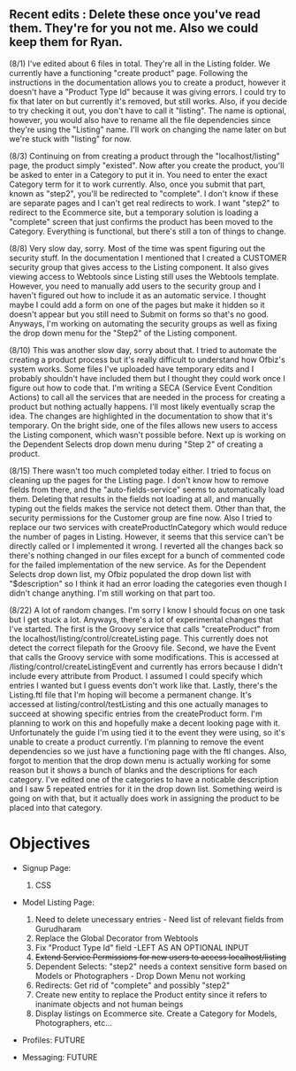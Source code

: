 ## Recent edits : Delete these once you've read them. They're for you not me. Also we could keep them for Ryan.
(8/1)
I've edited about 6 files in total. They're all in the Listing folder. We currently have a functioning "create product" page. Following the instructions in the documentation allows you to create a product, however it doesn't have a "Product Type Id" because it was giving errors. I could try to fix that later on but currently it's removed, but still works. Also, if you decide to try checking it out, you don't have to call it "listing". The name is optional, however, you would also have to rename all the file dependencies since they're using the "Listing" name. I'll work on changing the name later on but we're stuck with "listing" for now.

(8/3)
Continuing on from creating a product through the "localhost/listing" page, the product simply "existed". Now after you create the product, you'll be asked to enter in a Category to put it in. You need to enter the exact Category term for it to work currently. Also, once you submit that part, known as "step2", you'll be redirected to "complete". I don't know if these are separate pages and I can't get real redirects to work. I want "step2" to redirect to the Ecommerce site, but a temporary solution is loading a "complete" screen that just confirms the product has been moved to the Category. Everything is functional, but there's still a ton of things to change.

(8/8)
Very slow day, sorry. Most of the time was spent figuring out the security stuff. In the documentation I mentioned that I created a CUSTOMER security group that gives access to the Listing component. It also gives viewing access to Webtools since Listing still uses the Webtools template. However, you need to manually add users to the security group and I haven't figured out how to include it as an automatic service. I thought maybe I could add a form on one of the pages but make it hidden so it doesn't appear but you still need to Submit on forms so that's no good. Anyways, I'm working on automating the security groups as well as fixing the drop down menu for the "Step2" of the Listing component.

(8/10)
This was another slow day, sorry about that. I tried to automate the creating a product process but it's really difficult to understand how Ofbiz's system works. Some files I've uploaded have temporary edits and I probably shouldn't have included them but I thought they could work once I figure out how to code that. I'm writing a SECA (Service Event Condition Actions) to call all the services that are needed in the process for creating a product but nothing actually happens. I'll most likely eventually scrap the idea. The changes are highlighted in the documentation to show that it's temporary. On the bright side, one of the files allows new users to access the Listing component, which wasn't possible before. Next up is working on the Dependent Selects drop down menu during "Step 2" of creating a product.

(8/15)
There wasn't too much completed today either. I tried to focus on cleaning up the pages for the Listing page. I don't know how to remove fields from there, and the "auto-fields-service" seems to automatically load them. Deleting that results in the fields not loading at all, and manually typing out the fields makes the service not detect them. Other than that, the security permissions for the Customer group are fine now. Also I tried to replace our two services with createProductInCategory which would reduce the number of pages in Listing. However, it seems that this service can't be directly called or I implemented it wrong. I reverted all the changes back so there's nothing changed in our files except for a bunch of commented code for the failed implementation of the new service. As for the Dependent Selects drop down list, my Ofbiz populated the drop down list with "$description" so I think it had an error loading the categories even though I didn't change anything. I'm still working on that part too.

(8/22)
A lot of random changes. I'm sorry I know I should focus on one task but I get stuck a lot. Anyways, there's a lot of experimental changes that I've started. The first is the Groovy service that calls "createProduct" from the localhost/listing/control/createListing page. This currently does not detect the correct filepath for the Groovy file. Second, we have the Event that calls the Groovy service with some modifications. This is accessed at /listing/control/createListingEvent and currently has errors because I didn't include every attribute from Product. I assumed I could specify which entries I wanted but I guess events don't work like that. Lastly, there's the Listing.ftl file that I'm hoping will become a permanent change. It's accessed at listing/control/testListing and this one actually manages to succeed at showing specific entries from the createProduct form. I'm planning to work on this and hopefully make a decent looking page with it. Unfortunately the guide I'm using tied it to the event they were using, so it's unable to create a product currently. I'm planning to remove the event dependencies so we just have a functioning page with the ftl changes. Also, forgot to mention that the drop down menu is actually working for some reason but it shows a bunch of blanks and the descriptions for each category. I've edited one of the categories to have a noticable description and I saw 5 repeated entries for it in the drop down list. Something weird is going on with that, but it actually does work in assigning the product to be placed into that category.


# Objectives

* Signup Page:
  1. CSS

* Model Listing Page:
  1. Need to delete unecessary entries - Need list of relevant fields from Gurudharam 
  2. Replace the Global Decorator from Webtools
  3. Fix "Product Type Id" field -LEFT AS AN OPTIONAL INPUT
  4. ~~Extend Service Permissions for new users to access localhost/listing~~ 
  5. Dependent Selects: "step2" needs a context sensitive form based on Models or Photographers - Drop Down Menu not working
  6. Redirects: Get rid of "complete" and possibly "step2"
  7. Create new entity to replace the Product entity since it refers to inanimate objects and not human beings
  8. Display listings on Ecommerce site. Create a Category for Models, Photographers, etc...

* Profiles: FUTURE

* Messaging: FUTURE
